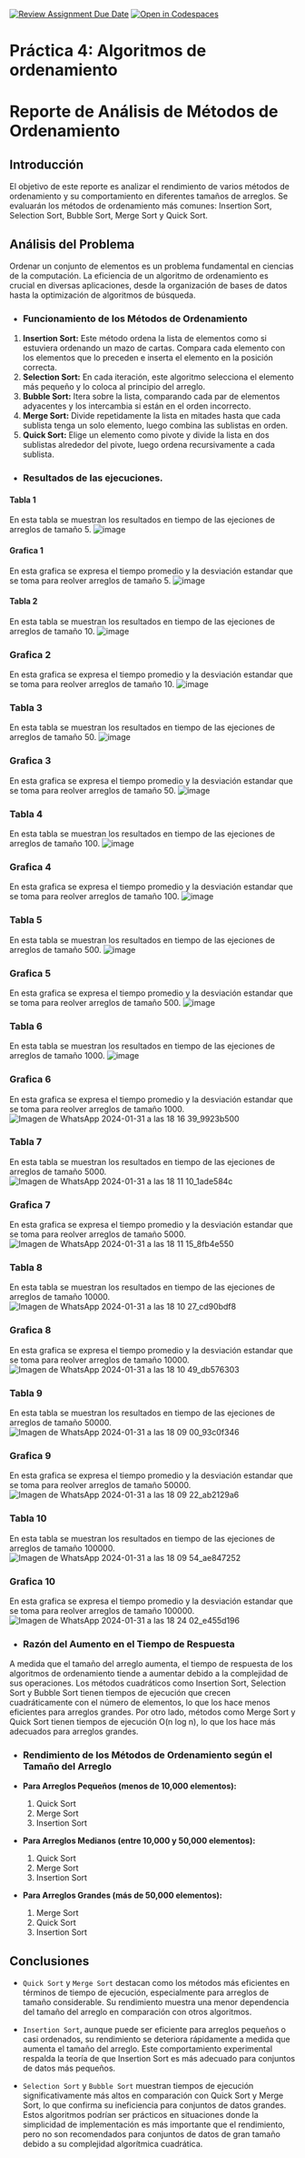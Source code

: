 [![Review Assignment Due Date](https://classroom.github.com/assets/deadline-readme-button-24ddc0f5d75046c5622901739e7c5dd533143b0c8e959d652212380cedb1ea36.svg)](https://classroom.github.com/a/ke8zCzPd)
[![Open in Codespaces](https://classroom.github.com/assets/launch-codespace-7f7980b617ed060a017424585567c406b6ee15c891e84e1186181d67ecf80aa0.svg)](https://classroom.github.com/open-in-codespaces?assignment_repo_id=13611161)
# Práctica 4: Algoritmos de ordenamiento
# Reporte de Análisis de Métodos de Ordenamiento

## Introducción
El objetivo de este reporte es analizar el rendimiento de varios métodos de ordenamiento y su comportamiento en diferentes tamaños de arreglos. Se evaluarán los métodos de ordenamiento más comunes: Insertion Sort, Selection Sort, Bubble Sort, Merge Sort y Quick Sort.

## Análisis del Problema
Ordenar un conjunto de elementos es un problema fundamental en ciencias de la computación. La eficiencia de un algoritmo de ordenamiento es crucial en diversas aplicaciones, desde la organización de bases de datos hasta la optimización de algoritmos de búsqueda.

- ### Funcionamiento de los Métodos de Ordenamiento
1. **Insertion Sort:** Este método ordena la lista de elementos como si estuviera ordenando un mazo de cartas. Compara cada elemento con los elementos que lo preceden e inserta el elemento en la posición correcta.
2. **Selection Sort:** En cada iteración, este algoritmo selecciona el elemento más pequeño y lo coloca al principio del arreglo.
3. **Bubble Sort:** Itera sobre la lista, comparando cada par de elementos adyacentes y los intercambia si están en el orden incorrecto.
4. **Merge Sort:** Divide repetidamente la lista en mitades hasta que cada sublista tenga un solo elemento, luego combina las sublistas en orden.
5. **Quick Sort:** Elige un elemento como pivote y divide la lista en dos sublistas alrededor del pivote, luego ordena recursivamente a cada sublista.

- ### Resultados de las ejecuciones.
 #### Tabla 1
En esta tabla se muestran los resultados en tiempo de las ejeciones de arreglos de tamaño 5.
![image](https://github.com/AGN-Teaching/practica-4-algoritmos-de-ordenamiento-Eduardo-Hernandez-Flores/assets/124946711/d6c7bf58-b0e2-428a-a819-386848918952)

#### Grafica 1
En esta grafica se expresa el tiempo promedio y la desviación estandar que se toma para reolver arreglos de tamaño 5.
![image](https://github.com/AGN-Teaching/practica-4-algoritmos-de-ordenamiento-Eduardo-Hernandez-Flores/assets/124946711/fb4ff49b-1aa1-4b86-9469-e40d0f7cb584)

#### Tabla 2
En esta tabla se muestran los resultados en tiempo de las ejeciones de arreglos de tamaño 10.
![image](https://github.com/AGN-Teaching/practica-4-algoritmos-de-ordenamiento-Eduardo-Hernandez-Flores/assets/124946711/308aaee0-5a46-4c87-8c32-c82f8d34fbdb)

### Grafica 2
En esta grafica se expresa el tiempo promedio y la desviación estandar que se toma para reolver arreglos de tamaño 10.
![image](https://github.com/AGN-Teaching/practica-4-algoritmos-de-ordenamiento-Eduardo-Hernandez-Flores/assets/124946711/bc983e25-2d68-45a6-ac1f-cab63050d98a)

### Tabla 3
En esta tabla se muestran los resultados en tiempo de las ejeciones de arreglos de tamaño 50.
![image](https://github.com/AGN-Teaching/practica-4-algoritmos-de-ordenamiento-Eduardo-Hernandez-Flores/assets/124946711/e744f0e9-3c8e-485a-b121-47d6eadfb4d5)

### Grafica 3
En esta grafica se expresa el tiempo promedio y la desviación estandar que se toma para reolver arreglos de tamaño 50.
![image](https://github.com/AGN-Teaching/practica-4-algoritmos-de-ordenamiento-Eduardo-Hernandez-Flores/assets/124946711/f2e6518c-2855-4150-b82e-0e7047704747)


### Tabla 4
En esta tabla se muestran los resultados en tiempo de las ejeciones de arreglos de tamaño 100.
![image](https://github.com/AGN-Teaching/practica-4-algoritmos-de-ordenamiento-Eduardo-Hernandez-Flores/assets/124946711/98629a05-7104-4ac4-8850-69b79b36e5aa)

### Grafica 4
En esta grafica se expresa el tiempo promedio y la desviación estandar que se toma para reolver arreglos de tamaño 100.
![image](https://github.com/AGN-Teaching/practica-4-algoritmos-de-ordenamiento-Eduardo-Hernandez-Flores/assets/124946711/f2177cf2-da96-4586-bef3-87c98edbd70a)


### Tabla 5
En esta tabla se muestran los resultados en tiempo de las ejeciones de arreglos de tamaño 500.
![image](https://github.com/AGN-Teaching/practica-4-algoritmos-de-ordenamiento-Eduardo-Hernandez-Flores/assets/124946711/ca01450f-1f10-491f-82d2-0a671f4c8788)

### Grafica 5
En esta grafica se expresa el tiempo promedio y la desviación estandar que se toma para reolver arreglos de tamaño 500.
![image](https://github.com/AGN-Teaching/practica-4-algoritmos-de-ordenamiento-Eduardo-Hernandez-Flores/assets/124946711/a6ec0a21-edf1-4f82-83e4-7a5ae6e011d7)


### Tabla 6
En esta tabla se muestran los resultados en tiempo de las ejeciones de arreglos de tamaño 1000.
![image](https://github.com/AGN-Teaching/practica-4-algoritmos-de-ordenamiento-Eduardo-Hernandez-Flores/assets/124946711/a9521734-b7a0-461c-9de4-68940305c37a)

### Grafica 6
En esta grafica se expresa el tiempo promedio y la desviación estandar que se toma para reolver arreglos de tamaño 1000.
![Imagen de WhatsApp 2024-01-31 a las 18 16 39_9923b500](https://github.com/AGN-Teaching/practica-4-algoritmos-de-ordenamiento-Eduardo-Hernandez-Flores/assets/124946711/ca4161ed-10a9-4615-bc0b-a293ba672a8a)


### Tabla 7
En esta tabla se muestran los resultados en tiempo de las ejeciones de arreglos de tamaño 5000.
![Imagen de WhatsApp 2024-01-31 a las 18 11 10_1ade584c](https://github.com/AGN-Teaching/practica-4-algoritmos-de-ordenamiento-Eduardo-Hernandez-Flores/assets/124946711/617033e4-0900-4cef-9d5e-f94493fc3d62)


### Grafica 7
En esta grafica se expresa el tiempo promedio y la desviación estandar que se toma para reolver arreglos de tamaño 5000.
![Imagen de WhatsApp 2024-01-31 a las 18 11 15_8fb4e550](https://github.com/AGN-Teaching/practica-4-algoritmos-de-ordenamiento-Eduardo-Hernandez-Flores/assets/124946711/e92d094b-0d67-46f8-9980-b8213f663abc)


### Tabla 8
En esta tabla se muestran los resultados en tiempo de las ejeciones de arreglos de tamaño 10000.
![Imagen de WhatsApp 2024-01-31 a las 18 10 27_cd90bdf8](https://github.com/AGN-Teaching/practica-4-algoritmos-de-ordenamiento-Eduardo-Hernandez-Flores/assets/124946711/2eb42a28-1033-4d64-bee2-5084d69843f7)


### Grafica 8
En esta grafica se expresa el tiempo promedio y la desviación estandar que se toma para reolver arreglos de tamaño 10000.
![Imagen de WhatsApp 2024-01-31 a las 18 10 49_db576303](https://github.com/AGN-Teaching/practica-4-algoritmos-de-ordenamiento-Eduardo-Hernandez-Flores/assets/124946711/e8678c2f-864d-446f-8dc6-3eebcd026093)


### Tabla 9
En esta tabla se muestran los resultados en tiempo de las ejeciones de arreglos de tamaño 50000.
![Imagen de WhatsApp 2024-01-31 a las 18 09 00_93c0f346](https://github.com/AGN-Teaching/practica-4-algoritmos-de-ordenamiento-Eduardo-Hernandez-Flores/assets/124946711/0a1f7cdb-6c34-4960-9214-bd9f2e39fa0d)

### Grafica 9
En esta grafica se expresa el tiempo promedio y la desviación estandar que se toma para reolver arreglos de tamaño 50000.
![Imagen de WhatsApp 2024-01-31 a las 18 09 22_ab2129a6](https://github.com/AGN-Teaching/practica-4-algoritmos-de-ordenamiento-Eduardo-Hernandez-Flores/assets/124946711/f036ab00-5a3d-4f9e-9f8c-904c61827e7e)


### Tabla 10
En esta tabla se muestran los resultados en tiempo de las ejeciones de arreglos de tamaño 100000.
![Imagen de WhatsApp 2024-01-31 a las 18 09 54_ae847252](https://github.com/AGN-Teaching/practica-4-algoritmos-de-ordenamiento-Eduardo-Hernandez-Flores/assets/124946711/22e18d13-5874-48ea-b292-3f9c05ff9fef)

### Grafica 10
En esta grafica se expresa el tiempo promedio y la desviación estandar que se toma para reolver arreglos de tamaño 100000.
![Imagen de WhatsApp 2024-01-31 a las 18 24 02_e455d196](https://github.com/AGN-Teaching/practica-4-algoritmos-de-ordenamiento-Eduardo-Hernandez-Flores/assets/124946711/ed8e9bf8-3082-4f55-b515-d9c857449de6)


- ### Razón del Aumento en el Tiempo de Respuesta
A medida que el tamaño del arreglo aumenta, el tiempo de respuesta de los algoritmos de ordenamiento tiende a aumentar debido a la complejidad de sus operaciones. Los métodos cuadráticos como Insertion Sort, Selection Sort y Bubble Sort tienen tiempos de ejecución que crecen cuadráticamente con el número de elementos, lo que los hace menos eficientes para arreglos grandes. Por otro lado, métodos como Merge Sort y Quick Sort tienen tiempos de ejecución O(n log n), lo que los hace más adecuados para arreglos grandes.

- ### Rendimiento de los Métodos de Ordenamiento según el Tamaño del Arreglo
- **Para Arreglos Pequeños (menos de 10,000 elementos):**
  1. Quick Sort
  2. Merge Sort
  3. Insertion Sort

- **Para Arreglos Medianos (entre 10,000 y 50,000 elementos):**
  1. Quick Sort
  2. Merge Sort
  3. Insertion Sort

- **Para Arreglos Grandes (más de 50,000 elementos):**
  1. Merge Sort
  2. Quick Sort
  3. Insertion Sort

## Conclusiones
- `Quick Sort` y `Merge Sort` destacan como los métodos más eficientes en términos de tiempo de ejecución, especialmente para arreglos de tamaño considerable. Su rendimiento muestra una menor dependencia del tamaño del arreglo en comparación con otros algoritmos.

- `Insertion Sort`, aunque puede ser eficiente para arreglos pequeños o casi ordenados, su rendimiento se deteriora rápidamente a medida que aumenta el tamaño del arreglo. Este comportamiento experimental respalda la teoría de que Insertion Sort es más adecuado para conjuntos de datos más pequeños.

- `Selection Sort` y `Bubble Sort` muestran tiempos de ejecución significativamente más altos en comparación con Quick Sort y Merge Sort, lo que confirma su ineficiencia para conjuntos de datos grandes. Estos algoritmos podrían ser prácticos en situaciones donde la simplicidad de implementación es más importante que el rendimiento, pero no son recomendados para conjuntos de datos de gran tamaño debido a su complejidad algorítmica cuadrática.
